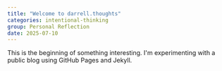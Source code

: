 ```yaml
---
title: "Welcome to darrell.thoughts"
categories: intentional-thinking
group: Personal Reflection
date: 2025-07-10
---
```


This is the beginning of something interesting. I'm experimenting with a public blog using GitHub Pages and Jekyll.
